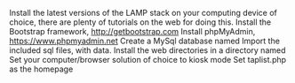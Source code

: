 Install the latest versions of the LAMP stack on your computing device of choice, there are plenty of tutorials on the web for doing this.
Install the Bootstrap framework, http://getbootstrap.com
Install phpMyAdmin, https://www.phpmyadmin.net
Create a MySql database named <itaps>
Import the included sql files, with data.
Install the web directories in a directory named <itaps>
Set your computer/browser solution of choice to kiosk mode
Set taplist.php as the homepage
